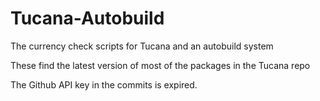 # Tucana-Autobuild

The currency check scripts for Tucana and an autobuild system

These find the latest version of most of the packages in the Tucana repo


The Github API key in the commits is expired.
